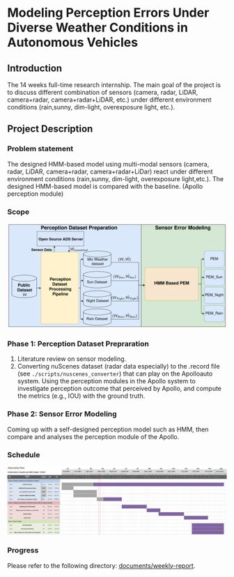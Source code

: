 # Modeling Perception Errors Under Diverse Weather Conditions in Autonomous Vehicles
## Introduction
The 14 weeks full-time research internship. The main goal of the project is to discuss different combination of sensors (camera, radar, LiDAR, camera+radar, camera+radar+LiDAR, etc.) under different environment conditions (rain,sunny, dim-light, overexposure light, etc.). 

## Project Description
### Problem statement
The designed HMM-based model using multi-modal sensors (camera, radar, LiDAR, camera+radar, camera+radar+LiDar) react under different environment conditions (rain,sunny, dim-light, overexposure light,etc.). The designed HMM-based model is compared with the baseline. (Apollo perception module)

### Scope
![](documents/images/WholeScope.png)
### Phase 1: Perception Dataset Prepraration
1. Literature review on sensor modeling.
2. Converting nuScenes dataset (radar data especially) to the .record file (see ```./scripts/nuscenes_converter```) that can play on the Apolloauto system. Using the perception modules in the Apollo system to investigate perception outcome that perceived by Apollo, and compute the metrics (e.g., IOU) with the ground truth.

### Phase 2: Sensor Error Modeling
Coming up with a self-designed perception model such as HMM, then compare and analyses the perception module of the Apollo.

### Schedule
![](documents/images/Gantt%20Chart.PNG)

### Progress 
Please refer to the following directory: [documents/weekly-report](https://github.com/HungFrancis/self-driving-internship-project/tree/main/documents/weekly-report).
